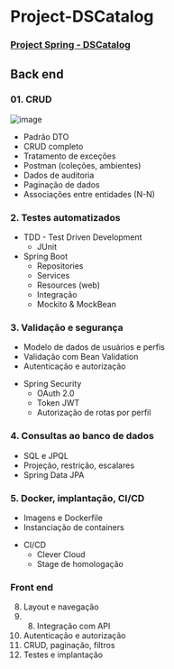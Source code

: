# Project-DSCatalog



### [Project Spring - DSCatalog](http://https://project-ds-catalog.vercel.app)

 ## Back end


### 01. CRUD

![image](https://github.com/Kel2203/Project-DSCatalog/assets/78867830/49f028fc-0493-43a1-a35c-51f9fd6384ce)

 - Padrão DTO
 - CRUD completo
 - Tratamento de exceções
 - Postman (coleções, ambientes)
 - Dados de auditoria
 - Paginação de dados
 - Associações entre entidades (N-N)

### 2. Testes automatizados

 + TDD - Test Driven Development
   * JUnit
 + Spring Boot
   * Repositories
   * Services
   * Resources (web)
   *  Integração
   *   Mockito & MockBean


### 3. Validação e segurança
 - Modelo de dados de usuários e perfis
 - Validação com Bean Validation
 - Autenticação e autorização
+ Spring Security
    * OAuth 2.0
    * Token JWT
    * Autorização de rotas por perfil

### 4. Consultas ao banco de dados
 - SQL e JPQL
 - Projeção, restrição, escalares
 - Spring Data JPA

### 5. Docker, implantação, CI/CD
  - Imagens e Dockerfile
  - Instanciação de containers
 + CI/CD
   * Clever Cloud
   * Stage de homologação


   
  ### Front end
8. Layout e navegação
9. 08. Integração com API
09. Autenticação e autorização
10. CRUD, paginação, filtros
11. Testes e implantação


